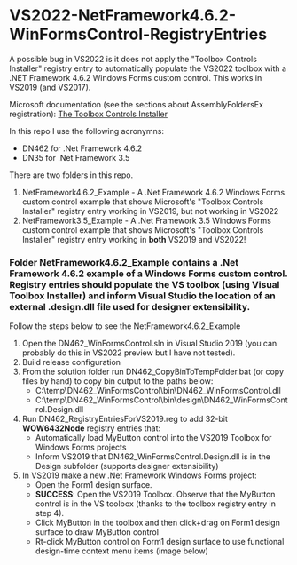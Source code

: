# VS2022-NetFramework4.6.2-WinFormsControl-RegistryEntries
A possible bug in VS2022 is it does not apply the "Toolbox Controls Installer" registry entry to automatically populate the VS2022 toolbox with a .NET Framework 4.6.2 Windows Forms custom control. This works in VS2019 (and VS2017).

Microsoft documentation (see the sections about AssemblyFoldersEx registration):  [The Toolbox Controls Installer](https://www.microsoft.com/en-us/download/details.aspx?id=35536)

In this repo I use the following acronymns:
- DN462 for .Net Framework 4.6.2
- DN35 for .Net Framework 3.5

There are two folders in this repo.
1. NetFramework4.6.2_Example - A .Net Framework 4.6.2 Windows Forms custom control example that shows Microsoft's "Toolbox Controls Installer" registry entry working in VS2019, but not working in VS2022
2. NetFramework3.5_Example - A .Net Framework 3.5 Windows Forms custom control example that shows Microsoft's "Toolbox Controls Installer" registry entry working in **both** VS2019 and VS2022!
  
### Folder NetFramework4.6.2_Example contains a .Net Framework 4.6.2 example of a Windows Forms custom control. Registry entries should populate the VS toolbox (using Visual Toolbox Installer) and inform Visual Studio the location of an external .design.dll file used for designer extensibility.
Follow the steps below to see the NetFramework4.6.2_Example
1. Open the DN462_WinFormsControl.sln in Visual Studio 2019 (you can probably do this in VS2022 preview but I have not tested).
2. Build release configuration
3. From the solution folder run DN462_CopyBinToTempFolder.bat (or copy files by hand) to copy bin output to the paths below:
    - C:\temp\DN462_WinFormsControl\bin\DN462_WinFormsControl.dll
    - C:\temp\DN462_WinFormsControl\bin\design\DN462_WinFormsControl.Design.dll
4. Run DN462_RegistryEntriesForVS2019.reg to add 32-bit **WOW6432Node** registry entries that:
    - Automatically load MyButton control into the VS2019 Toolbox for Windows Forms projects
    - Inform VS2019 that DN462_WinFormsControl.Design.dll is in the Design subfolder (supports designer extensibility)
6. In VS2019 make a new .Net Framework Windows Forms project:
    - Open the Form1 design surface.
    - **SUCCESS**: Open the VS2019 Toolbox. Observe that the MyButton control is in the VS toolbox (thanks to the toolbox registry entry in step 4).
    - Click MyButton in the toolbox and then click+drag on Form1 design surface to draw MyButton control
    - Rt-click MyButton control on Form1 design surface to use functional design-time context menu items (image below)
